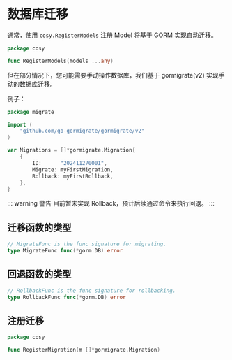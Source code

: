 # 数据库迁移

通常，使用 `cosy.RegisterModels` 注册 Model 将基于 GORM 实现自动迁移。

```go
package cosy

func RegisterModels(models ...any)
```

但在部分情况下，您可能需要手动操作数据库，我们基于 gormigrate(v2) 实现手动的数据库迁移。

例子：
```go
package migrate

import (
	"github.com/go-gormigrate/gormigrate/v2"
)

var Migrations = []*gormigrate.Migration{
	{
        ID:      "202411270001",
        Migrate: myFirstMigration,
        Rollback: myFirstRollback,
	},
}
```

::: warning 警告
目前暂未实现 Rollback，预计后续通过命令来执行回退。
:::

## 迁移函数的类型
```go
// MigrateFunc is the func signature for migrating.
type MigrateFunc func(*gorm.DB) error
```

## 回退函数的类型
```go
// RollbackFunc is the func signature for rollbacking.
type RollbackFunc func(*gorm.DB) error
```

## 注册迁移
```go
package cosy

func RegisterMigration(m []*gormigrate.Migration)
```
